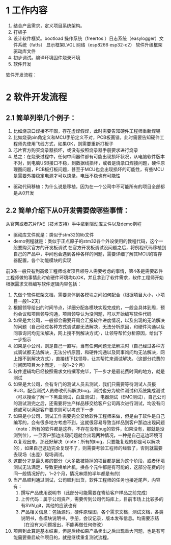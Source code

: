 # 1 工作内容
1. 结合产品需求，定义项目系统架构。
2. 打板子
3. 设计软件框架。bootload 操作系统（freertos ）日志系统（easylogger）文件系统（fatfs） 显示框架LVGL 网络（esp8266 esp32-c2） 软件升级框架 驱动库文件
4. 初步调试。编译环境固件烧录环境
5. 软件开发

软件开发流程：
	      
# 2 软件开发流程
## 2.1 简单列举几个例子：

1. 比如烧录口焊接不牢固，存在虚焊假焊，此时需要告知硬件工程师重新焊锡
2. 比如烧录pin角定义和MCU手册定义不对，PCB板画错，此时需要告知硬件工程师先使用飞线方式，如果OK，则需要重新打板子
3. 芯片官方购买烧录器损坏，或没有按照烧录器手册要求进行烧录
4. 总之：在烧录过程中，任何中间器件都有可能出现损坏状况，从电脑软件版本不对，到电脑USB接口不稳，到数据线损坏，或者是烧录口焊接问题，硬件原理图问题，PCB板打板问题，甚至于MCU也会出现损坏的可能性，有些MCU是需要外接稳定电源才可以烧录，电压不稳也有可能性
- 驱动代码移植：为什么说是移植，因为在一个公司中不可能所有的项目全部都是从0开发

## 2.2 简单介绍下从0开发需要做哪些事情：

从官网或者芯片FAE（技术支持）手中拿到驱动库文件以及demo例程
- 驱动库文件就是：类似于stm32的lib文件
- demo例程就是：类似于正点原子的stm32各个外设使用的教程代码，这个一般要购买官方的开发板调试
在官方开发板调试没问题之后，将例程代码移植到自己的产品中，中间也会遇到各种各样的问题，需要详细了解其MCU的寄存器配置，各个功能模块的实现

前3条一般只有到高级工程师或者项目领导人需要考虑的事情，第4条是需要软件工程师做的事情此时软硬件环境均以OK，并且拿到了软件需求，软件工程师开始根据需求文档编写软件逻辑内容包括：
1. 先做个软件框架文档，需要具体到各模块之间如何配合（根据项目大小，小项目一般1~2天）
2. 根据领导给出的时间节点，详细分配各模块实现完成的，一般会具体到周，预约会议和项目领导沟通，项目领导认为没问题，可以开始编写软件代码
3. 如果是大公司，一般都会需要开周会汇报软件进度情况，以及出现的无法解决的问题（自己经过各种方式调试都无法解决，无法分析原因，和硬件沟通以及同事询问均无法解决，网上搜不到解决方式），让领导帮忙分析原因，给出下一步指示
4. 如果是小公司，则是自己一直写，当有任何问题无法解决时（自己经过各种方式调试都无法解决，无法分析原因，和硬件沟通以及同事询问均无法解决，网上搜不到解决方式），直接线下找领导，让其帮忙来调试解决。（这部分花费的时间因项目大小而定，一般1~2个月）
5. 软件逻辑均已经按照需求文档撰写完毕，下一步才是最花费时间的地方，就是测试
6. 如果是大公司，会有专门的测试人员去测试，我们只需要等待测试人员报BUG，配合测试人员修改代码解决bug，测试也分为软件测试和系统集成测试（可以搜索了解一下黑盒测试，白盒测试），电器测试（EMC测试），自己公司的测试测完之后，还需要将生产样品移交给客户公司再次进行测试，均没有问题或可以满足客户要求则可以考虑下一步
7. 如果是小公司，测试工作需要完全交给软件工程师来做，但是由于软件是自己编写的，会有很多地方考虑不到，这就很容易导致当样品到客户那边出现问题（note：所有的软件都是这样，不存在没有bug的软件，如果没有，那就是没测到位），一旦客户那边出现问题就会出现两种情况，一种是自己这边环境可以复现出来，那还好解决（note：所有的bug，只要能复现的都是可以解决的），如果自己这边完全复现不了，则需要考验工程师的经验了，否则就需要去现场（出差）现场调试。
8. 这部分才是最头疼的部分（大多数被毙掉的项目都是因为这个阶段，或者环境测试无法满足，导致更换单片机，换各个元件都是有可能的，这部分花费的时间一般情况好的，1~2个月，情况麻烦的半年都是有的）
9. 当产品顺利通过测试，公司顺利出货，软件工程师的任务也接近尾声，内容有：
    1. 撰写产品使用说明书（此部分可能需要在寄给客户样品之前完成）
    2. 上传代码：属于公司资产，需要传到公司代码库上，目前市场上比较多的有SVN,git，其他的应该也有
    3. 产品相关信息：包括源码，硬件原理图，各个需求文档，测试文档，各类说明书，各模块说明书，手册，会议记录，版本发布信息。均需要冻结（在没有大问题报出，不能再做任何修改）
10. 项目到此算是基本结束，但是后续如果产品卖出之后出现重大问题，也是有可能需要重启软件项目的，就是继续重复测试流程。

